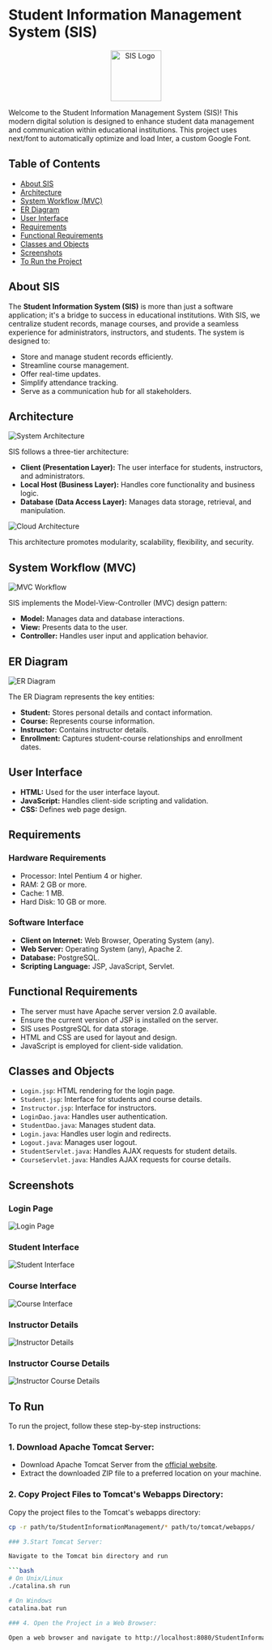 # Student Information Management System (SIS)
<p align="center">	
  <img src="./IMAGES/SISicon.png" alt="SIS Logo" width="100">	
</p>	

Welcome to the Student Information Management System (SIS)! This modern digital solution is designed to enhance student data management and communication within educational institutions. This project uses next/font to automatically optimize and load Inter, a custom Google Font.

## Table of Contents
- [About SIS](#about-sis)	
- [Architecture](#architecture)	
- [System Workflow (MVC)](#system-workflow-mvc)	
- [ER Diagram](#er-diagram)	
- [User Interface](#user-interface)	
- [Requirements](#requirements)	
- [Functional Requirements](#functional-requirements)	
- [Classes and Objects](#classes-and-objects)	
- [Screenshots](#screenshots)
- [To Run the Project](#To-run)

## About SIS

The **Student Information System (SIS)** is more than just a software application; it's a bridge to success in educational institutions. With SIS, we centralize student records, manage courses, and provide a seamless experience for administrators, instructors, and students. The system is designed to:

- Store and manage student records efficiently.
- Streamline course management.
- Offer real-time updates.
- Simplify attendance tracking.
- Serve as a communication hub for all stakeholders.

## Architecture

![System Architecture](./IMAGES/ARCHITECTURE.png)	

SIS follows a three-tier architecture:

- **Client (Presentation Layer):** The user interface for students, instructors, and administrators.
- **Local Host (Business Layer):** Handles core functionality and business logic.
- **Database (Data Access Layer):** Manages data storage, retrieval, and manipulation.

![Cloud Architecture](./IMAGES/CLOUD.png)	

This architecture promotes modularity, scalability, flexibility, and security.

## System Workflow (MVC)

![MVC Workflow](./IMAGES/mvc.png)	

SIS implements the Model-View-Controller (MVC) design pattern:

- **Model:** Manages data and database interactions.
- **View:** Presents data to the user.
- **Controller:** Handles user input and application behavior.

## ER Diagram

![ER Diagram](./IMAGES/sisfinal.jpg)	

The ER Diagram represents the key entities:

- **Student:** Stores personal details and contact information.
- **Course:** Represents course information.
- **Instructor:** Contains instructor details.
- **Enrollment:** Captures student-course relationships and enrollment dates.

## User Interface

- **HTML:** Used for the user interface layout.
- **JavaScript:** Handles client-side scripting and validation.
- **CSS:** Defines web page design.

## Requirements

### Hardware Requirements

- Processor: Intel Pentium 4 or higher.
- RAM: 2 GB or more.
- Cache: 1 MB.
- Hard Disk: 10 GB or more.

### Software Interface

- **Client on Internet:** Web Browser, Operating System (any).
- **Web Server:** Operating System (any), Apache 2.
- **Database:** PostgreSQL.
- **Scripting Language:** JSP, JavaScript, Servlet.

## Functional Requirements

- The server must have Apache server version 2.0 available.
- Ensure the current version of JSP is installed on the server.
- SIS uses PostgreSQL for data storage.
- HTML and CSS are used for layout and design.
- JavaScript is employed for client-side validation.

## Classes and Objects

- `Login.jsp`: HTML rendering for the login page.
- `Student.jsp`: Interface for students and course details.
- `Instructor.jsp`: Interface for instructors.
- `LoginDao.java`: Handles user authentication.
- `StudentDao.java`: Manages student data.
- `Login.java`: Handles user login and redirects.
- `Logout.java`: Manages user logout.
- `StudentServlet.java`: Handles AJAX requests for student details.
- `CourseServlet.java`: Handles AJAX requests for course details.

## Screenshots

### Login Page
![Login Page](./IMAGES/LOGINPAGE.png)	

### Student Interface
![Student Interface](./IMAGES/STUDENTDETAILSupdated.png)	

### Course Interface
![Course Interface](./IMAGES/COURSEPAGEupdated.png)	

### Instructor Details
![Instructor Details](./IMAGES/instructordetails.png)	

### Instructor Course Details
![Instructor Course Details](./IMAGES/instructorcoursedetails.png)

## To Run

To run the project, follow these step-by-step instructions:

### 1. Download Apache Tomcat Server:

- Download Apache Tomcat Server from the [official website](https://tomcat.apache.org/download-90.cgi).
- Extract the downloaded ZIP file to a preferred location on your machine.

### 2. Copy Project Files to Tomcat's Webapps Directory:

Copy the project files to the Tomcat's webapps directory:

```bash
cp -r path/to/StudentInformationManagement/* path/to/tomcat/webapps/

### 3.Start Tomcat Server:

Navigate to the Tomcat bin directory and run

```bash
# On Unix/Linux
./catalina.sh run

# On Windows
catalina.bat run

### 4. Open the Project in a Web Browser:

Open a web browser and navigate to http://localhost:8080/StudentInformationManagement/Login.jsp.





